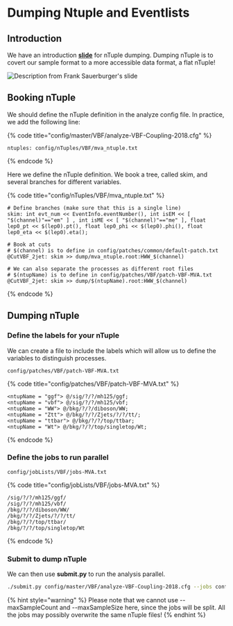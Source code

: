 # Dumping Ntuple and Eventlists

## Introduction

We have an introduction [**slide**](https://indico.cern.ch/event/771763/contributions/3207862/attachments/1767975/2871431/sauerburger2018-12-10_dump.pdf) for nTuple dumping. Dumping nTuple is to covert our sample format to a more accessible data format, a flat nTuple!

![Description from Frank Sauerburger&apos;s slide ](../../../../.gitbook/assets/ying-mu-kuai-zhao-20190130-xia-wu-4.20.15.png)

## Booking nTuple

We should define the nTuple definition in the analyze config file. In practice, we add the following line:

{% code title="config/master/VBF/analyze-VBF-Coupling-2018.cfg" %}
```text
ntuples: config/nTuples/VBF/mva_ntuple.txt
```
{% endcode %}

Here we define the nTuple definition. We book a tree, called skim, and several branches for different variables. 

{% code title="config/nTuples/VBF/mva\_ntuple.txt" %}
```text
# Define branches (make sure that this is a single line)
skim: int evt_num << EventInfo.eventNumber(), int isEM << [ "$(channel)"=="em" ] , int isME << [ "$(channel)"=="me" ], float lep0_pt << $(lep0).pt(), float lep0_phi << $(lep0).phi(), float lep0_eta << $(lep0).eta();

# Book at cuts
# $(channel) is to define in config/patches/common/default-patch.txt 
@CutVBF_2jet: skim >> dump/mva_ntuple.root:HWW_$(channel)

# We can also separate the processes as different root files 
# $(ntupName) is to define in config/patches/VBF/patch-VBF-MVA.txt
@CutVBF_2jet: skim >> dump/$(ntupName).root:HWW_$(channel)
```
{% endcode %}

## Dumping nTuple

### Define the labels for your nTuple

We can create a file to include the labels which will allow us to define the variables to distinguish processes.

```text
config/patches/VBF/patch-VBF-MVA.txt
```

{% code title="config/patches/VBF/patch-VBF-MVA.txt" %}
```text
<ntupName = "ggf"> @/sig/?/?/mh125/ggf;
<ntupName = "vbf"> @/sig/?/?/mh125/vbf;
<ntupName = "WW"> @/bkg/?/?/diboson/WW;
<ntupName = "Ztt"> @/bkg/?/?/Zjets/?/?/tt/;
<ntupName = "ttbar"> @/bkg/?/?/top/ttbar;
<ntupName = "Wt"> @/bkg/?/?/top/singletop/Wt;
```
{% endcode %}

### Define the jobs to run parallel

```text
config/jobLists/VBF/jobs-MVA.txt
```

{% code title="config/jobLists/VBF/jobs-MVA.txt" %}
```text
/sig/?/?/mh125/ggf/
/sig/?/?/mh125/vbf/
/bkg/?/?/diboson/WW/
/bkg/?/?/Zjets/?/?/tt/
/bkg/?/?/top/ttbar/
/bkg/?/?/top/singletop/Wt
```
{% endcode %}

### Submit to dump nTuple

We can then use **submit.py** to run the analysis parallel.

```bash
./submit.py config/master/VBF/analyze-VBF-Coupling-2018.cfg --jobs config/jobLists/VBF/jobs-MVA.txt --identifier VBF_nTuple_dumping
```

{% hint style="warning" %}
Please note that we cannot use --maxSampleCount and --maxSampleSize here, since the jobs will be split. All the jobs may possibly overwrite the same nTuple files!
{% endhint %}

